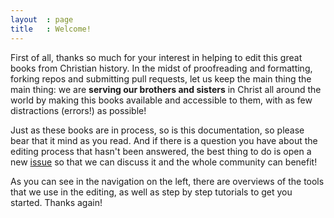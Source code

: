```yaml
---
layout  : page
title   : Welcome!
---
```

First of all, thanks so much for your interest in helping to edit this great books from Christian history. In the midst of proofreading and formatting, forking repos and submitting pull requests, let us keep the main thing the main thing: we are **serving our brothers and sisters** in Christ all around the world by making this books available and accessible to them, with as few distractions (errors!) as possible!

Just as these books are in process, so is this documentation, so please bear that it mind as you read. And if there is a question you have about the editing process that hasn't been answered, the best thing to do is open a new [issue](/issues/) so that we can discuss it and the whole community can benefit!

As you can see in the navigation on the left, there are overviews of the tools that we use in the editing, as well as step by step tutorials to get you started. Thanks again!
